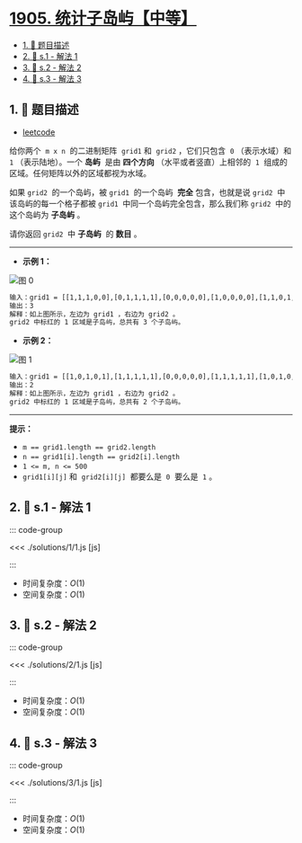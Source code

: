 # [1905. 统计子岛屿【中等】](https://github.com/tnotesjs/TNotes.leetcode/tree/main/notes/1905.%20%E7%BB%9F%E8%AE%A1%E5%AD%90%E5%B2%9B%E5%B1%BF%E3%80%90%E4%B8%AD%E7%AD%89%E3%80%91)

<!-- region:toc -->

- [1. 📝 题目描述](#1--题目描述)
- [2. 🎯 s.1 - 解法 1](#2--s1---解法-1)
- [3. 🎯 s.2 - 解法 2](#3--s2---解法-2)
- [4. 🎯 s.3 - 解法 3](#4--s3---解法-3)

<!-- endregion:toc -->

## 1. 📝 题目描述

- [leetcode](https://leetcode.cn/problems/count-sub-islands/)

给你两个  `m x n`  的二进制矩阵  `grid1` 和  `grid2` ，它们只包含  `0` （表示水域）和 `1` （表示陆地）。一个 **岛屿**  是由 **四个方向** （水平或者竖直）上相邻的  `1`  组成的区域。任何矩阵以外的区域都视为水域。

如果 `grid2`  的一个岛屿，被 `grid1`  的一个岛屿  **完全** 包含，也就是说 `grid2`  中该岛屿的每一个格子都被 `grid1`  中同一个岛屿完全包含，那么我们称 `grid2`  中的这个岛屿为 **子岛屿** 。

请你返回 `grid2`  中 **子岛屿**  的 **数目** 。

---

- **示例 1：**

![图 0](https://cdn.jsdelivr.net/gh/tnotesjs/imgs@main/2025-09-26-21-01-19.png)

```txt
输入：grid1 = [[1,1,1,0,0],[0,1,1,1,1],[0,0,0,0,0],[1,0,0,0,0],[1,1,0,1,1]], grid2 = [[1,1,1,0,0],[0,0,1,1,1],[0,1,0,0,0],[1,0,1,1,0],[0,1,0,1,0]]
输出：3
解释：如上图所示，左边为 grid1 ，右边为 grid2 。
grid2 中标红的 1 区域是子岛屿，总共有 3 个子岛屿。
```

- **示例 2：**

![图 1](https://cdn.jsdelivr.net/gh/tnotesjs/imgs@main/2025-09-26-21-01-25.png)

```txt
输入：grid1 = [[1,0,1,0,1],[1,1,1,1,1],[0,0,0,0,0],[1,1,1,1,1],[1,0,1,0,1]], grid2 = [[0,0,0,0,0],[1,1,1,1,1],[0,1,0,1,0],[0,1,0,1,0],[1,0,0,0,1]]
输出：2
解释：如上图所示，左边为 grid1 ，右边为 grid2 。
grid2 中标红的 1 区域是子岛屿，总共有 2 个子岛屿。
```

---

**提示：**

- `m == grid1.length == grid2.length`
- `n == grid1[i].length == grid2[i].length`
- `1 <= m, n <= 500`
- `grid1[i][j]` 和  `grid2[i][j]`  都要么是  `0`  要么是  `1` 。

## 2. 🎯 s.1 - 解法 1

::: code-group

<<< ./solutions/1/1.js [js]

:::

- 时间复杂度：$O(1)$
- 空间复杂度：$O(1)$

## 3. 🎯 s.2 - 解法 2

::: code-group

<<< ./solutions/2/1.js [js]

:::

- 时间复杂度：$O(1)$
- 空间复杂度：$O(1)$

## 4. 🎯 s.3 - 解法 3

::: code-group

<<< ./solutions/3/1.js [js]

:::

- 时间复杂度：$O(1)$
- 空间复杂度：$O(1)$
